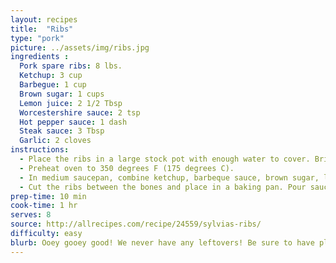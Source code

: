 ```yaml
---
layout: recipes
title:  "Ribs"
type: "pork"
picture: ../assets/img/ribs.jpg
ingredients :
  Pork spare ribs: 8 lbs.
  Ketchup: 3 cup
  Barbegue: 1 cup
  Brown sugar: 1 cups
  Lemon juice: 2 1/2 Tbsp
  Worcestershire sauce: 2 tsp
  Hot pepper sauce: 1 dash
  Steak sauce: 3 Tbsp
  Garlic: 2 cloves
instructions:
  - Place the ribs in a large stock pot with enough water to cover. Bring the water to a boil and cook over medium-high heat for 1 hour.
  - Preheat oven to 350 degrees F (175 degrees C).
  - In medium saucepan, combine ketchup, barbeque sauce, brown sugar, lemon juice, Worcestershire sauce, hot pepper sauce, steak sauce and garlic; blend well. Cook the sauce over medium heat for approximately 20 minutes. (Please note that the above ingredients are all to taste. Use more or less of anything you like. I never make the ribs the same way twice!)
  - Cut the ribs between the bones and place in a baking pan. Pour sauce over ribs, cover and cook for 30 minutes. Remove foil and continue cooking for an additional 30 minutes.
prep-time: 10 min
cook-time: 1 hr
serves: 8
source: http://allrecipes.com/recipe/24559/sylvias-ribs/
difficulty: easy
blurb: Ooey gooey good! We never have any leftovers! Be sure to have plenty of soap afterwards though.
---
```

